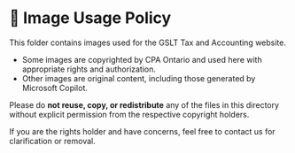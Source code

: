 # 📁 Image Usage Policy

This folder contains images used for the GSLT Tax and Accounting website.

- Some images are copyrighted by CPA Ontario and used here with appropriate rights and authorization.
- Other images are original content, including those generated by Microsoft Copilot.

Please do **not reuse, copy, or redistribute** any of the files in this directory without explicit permission from the respective copyright holders.

If you are the rights holder and have concerns, feel free to contact us for clarification or removal.
